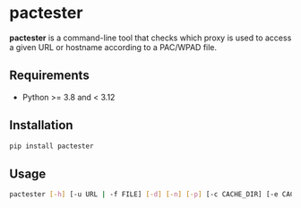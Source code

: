 # pactester

**pactester** is a command-line tool that checks which proxy is used to access a given URL or hostname according to a PAC/WPAD file.

## Requirements

- Python >= 3.8 and < 3.12

## Installation

```bash
pip install pactester
```

## Usage

```bash
pactester [-h] [-u URL | -f FILE] [-d] [-n] [-p] [-c CACHE_DIR] [-e CACHE_EXPIRES] [-v] [-vvv] [--version] hostname [hostname ...]
```
